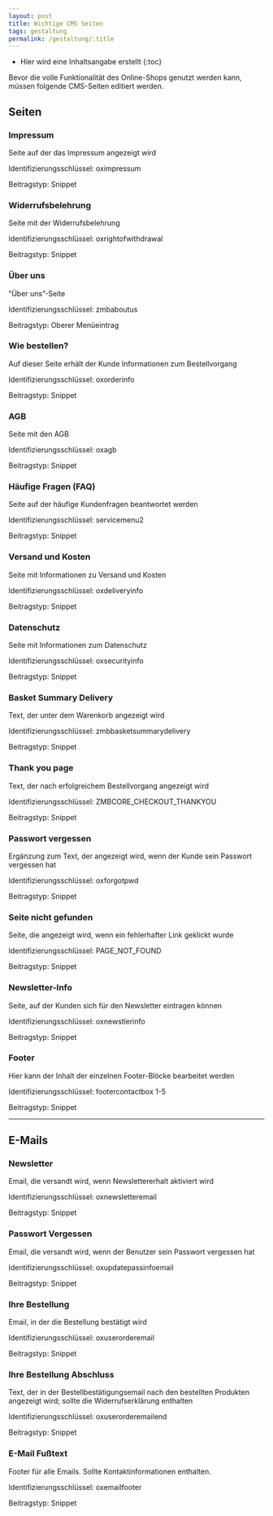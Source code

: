 ```yaml
---
layout: post
title: Wichtige CMS Seiten
tags: gestaltung
permalink: /gestaltung/:title
---
```



+ Hier wird eine Inhaltsangabe erstellt
{:toc}


Bevor die volle Funktionalität des Online-Shops genutzt werden kann, müssen folgende CMS-Seiten editiert werden.


## Seiten


### Impressum


Seite auf der das Impressum angezeigt wird


Identifizierungsschlüssel: oximpressum


Beitragstyp: Snippet


### Widerrufsbelehrung


Seite mit der Widerrufsbelehrung


Identifizierungsschlüssel: oxrightofwithdrawal


Beitragstyp: Snippet


### Über uns


“Über uns”-Seite


Identifizierungsschlüssel: zmbaboutus


Beitragstyp: Oberer Menüeintrag


### Wie bestellen?


Auf dieser Seite erhält der Kunde Informationen zum Bestellvorgang 


Identifizierungsschlüssel: oxorderinfo


Beitragstyp: Snippet


### AGB


Seite mit den AGB


Identifizierungsschlüssel: oxagb


Beitragstyp: Snippet


### Häufige Fragen (FAQ)


Seite auf der häufige Kundenfragen beantwortet werden


Identifizierungsschlüssel: servicemenu2


Beitragstyp: Snippet


### Versand und Kosten


Seite mit Informationen zu Versand und Kosten


Identifizierungsschlüssel: oxdeliveryinfo


Beitragstyp: Snippet


###  Datenschutz


Seite mit Informationen zum Datenschutz


Identifizierungsschlüssel: oxsecurityinfo


Beitragstyp: Snippet


###  Basket Summary Delivery 


Text, der unter dem Warenkorb angezeigt wird


Identifizierungsschlüssel: zmbbasketsummarydelivery


Beitragstyp: Snippet


### Thank you page


Text, der nach erfolgreichem Bestellvorgang angezeigt wird


Identifizierungsschlüssel: ZMBCORE_CHECKOUT_THANKYOU


Beitragstyp: Snippet


### Passwort vergessen


Ergänzung zum Text, der angezeigt wird, wenn der Kunde sein Passwort vergessen hat


Identifizierungsschlüssel: oxforgotpwd


Beitragstyp: Snippet


### Seite nicht gefunden


Seite, die angezeigt wird, wenn ein fehlerhafter Link geklickt wurde


Identifizierungsschlüssel: PAGE_NOT_FOUND


Beitragstyp: Snippet


### Newsletter-Info


Seite, auf der Kunden sich für den Newsletter eintragen können


Identifizierungsschlüssel: oxnewstlerinfo


Beitragstyp: Snippet


### Footer


Hier kann der Inhalt der einzelnen Footer-Blöcke bearbeitet werden


Identifizierungsschlüssel: footercontactbox 1-5


Beitragstyp: Snippet


-----------


## E-Mails


### Newsletter


Email, die versandt wird, wenn Newslettererhalt aktiviert wird


Identifizierungsschlüssel: oxnewsletteremail


Beitragstyp: Snippet


### Passwort Vergessen


Email, die versandt wird, wenn der Benutzer sein Passwort vergessen hat


Identifizierungsschlüssel: oxupdatepassinfoemail


Beitragstyp: Snippet


###  Ihre Bestellung


Email, in der die Bestellung bestätigt wird


Identifizierungsschlüssel: oxuserorderemail


Beitragstyp: Snippet


###  Ihre Bestellung Abschluss


Text, der in der Bestellbestätigungsemail nach den bestellten Produkten angezeigt wird; sollte die Widerrufserklärung enthalten


Identifizierungsschlüssel: oxuserorderemailend


Beitragstyp: Snippet


### E-Mail Fußtext


Footer für alle Emails. Sollte Kontaktinformationen enthalten.


Identifizierungsschlüssel: oxemailfooter


Beitragstyp: Snippet

